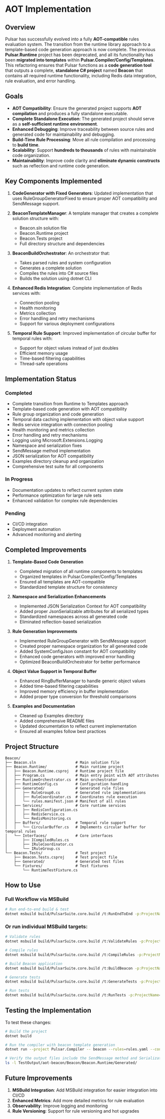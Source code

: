 # AOT Implementation

## Overview
Pulsar has successfully evolved into a fully **AOT-compatible** rules evaluation system. The transition from the runtime library approach to a template-based code generation approach is now complete. The previous **Pulsar.Runtime** project has been deprecated, and all its functionality has been **migrated into templates** within **Pulsar.Compiler/Config/Templates**. This refactoring ensures that Pulsar functions as a **code generation tool** that outputs a complete, **standalone C# project** named **Beacon** that contains all required runtime functionality, including Redis data integration, rule evaluation, and error handling.

## Goals
- **AOT Compatibility**: Ensure the generated project supports **AOT compilation** and produces a fully standalone executable.
- **Complete Standalone Execution**: The generated project should serve as a **self-sufficient runtime environment**.
- **Enhanced Debugging**: Improve traceability between source rules and generated code for maintainability and debugging.
- **Build-Time Rule Processing**: Move all rule compilation and processing to **build time**.
- **Scalability**: Support **hundreds to thousands** of rules with maintainable code organization.
- **Maintainability**: Improve code clarity and **eliminate dynamic constructs** such as reflection and runtime code generation.

## Key Components Implemented

1. **CodeGenerator with Fixed Generators**: Updated implementation that uses RuleGroupGeneratorFixed to ensure proper AOT compatibility and SendMessage support.

2. **BeaconTemplateManager**: A template manager that creates a complete solution structure with:
   - Beacon.sln solution file
   - Beacon.Runtime project
   - Beacon.Tests project
   - Full directory structure and dependencies

3. **BeaconBuildOrchestrator**: An orchestrator that:
   - Takes parsed rules and system configuration
   - Generates a complete solution
   - Compiles the rules into C# source files
   - Builds the solution using dotnet CLI

4. **Enhanced Redis Integration**: Complete implementation of Redis services with:
   - Connection pooling
   - Health monitoring
   - Metrics collection
   - Error handling and retry mechanisms
   - Support for various deployment configurations

5. **Temporal Rule Support**: Improved implementation of circular buffer for temporal rules with:
   - Support for object values instead of just doubles
   - Efficient memory usage
   - Time-based filtering capabilities
   - Thread-safe operations

## Implementation Status

### Completed
- Complete transition from Runtime to Templates approach
- Template-based code generation with AOT compatibility
- Rule group organization and code generation
- Temporal data caching implementation with object value support
- Redis service integration with connection pooling
- Health monitoring and metrics collection
- Error handling and retry mechanisms
- Logging using Microsoft.Extensions.Logging
- Namespace and serialization fixes
- SendMessage method implementation
- JSON serialization for AOT compatibility
- Examples directory cleanup and organization
- Comprehensive test suite for all components

### In Progress
- Documentation updates to reflect current system state
- Performance optimization for large rule sets
- Enhanced validation for complex rule dependencies

### Pending
- CI/CD integration
- Deployment automation
- Advanced monitoring and alerting

## Completed Improvements

1. **Template-Based Code Generation**
   - Completed migration of all runtime components to templates
   - Organized templates in Pulsar.Compiler/Config/Templates
   - Ensured all templates are AOT-compatible
   - Standardized template structure for consistency

2. **Namespace and Serialization Enhancements**
   - Implemented JSON Serialization Context for AOT compatibility
   - Added proper JsonSerializable attributes for all serialized types
   - Standardized namespaces across all generated code
   - Eliminated reflection-based serialization

3. **Rule Generation Improvements**
   - Implemented RuleGroupGenerator with SendMessage support
   - Created proper namespace organization for all generated code
   - Added SystemConfigJson constant for AOT compatibility
   - Enhanced code generators with improved error handling
   - Optimized BeaconBuildOrchestrator for better performance

4. **Object Value Support in Temporal Buffer**
   - Enhanced RingBufferManager to handle generic object values
   - Added time-based filtering capabilities
   - Improved memory efficiency in buffer implementation
   - Added proper type conversion for threshold comparisons

5. **Examples and Documentation**
   - Cleaned up Examples directory
   - Added comprehensive README files
   - Updated documentation to reflect current implementation
   - Ensured all examples follow best practices

## Project Structure

```
Beacon/
├── Beacon.sln                  # Main solution file
├── Beacon.Runtime/             # Main runtime project
│   ├── Beacon.Runtime.csproj   # Runtime project file
│   ├── Program.cs              # Main entry point with AOT attributes
│   ├── RuntimeOrchestrator.cs  # Main orchestrator
│   ├── RuntimeConfig.cs        # Configuration handling
│   ├── Generated/              # Generated rule files
│   │   ├── RuleGroup0.cs       # Generated rule implementations
│   │   ├── RuleCoordinator.cs  # Coordinates rule execution
│   │   └── rules.manifest.json # Manifest of all rules
│   ├── Services/               # Core runtime services
│   │   ├── RedisConfiguration.cs
│   │   ├── RedisService.cs
│   │   └── RedisMonitoring.cs
│   ├── Buffers/                # Temporal rule support
│   │   └── CircularBuffer.cs   # Implements circular buffer for temporal rules
│   └── Interfaces/             # Core interfaces
│       ├── ICompiledRules.cs
│       ├── IRuleCoordinator.cs
│       └── IRuleGroup.cs
└── Beacon.Tests/               # Test project
    ├── Beacon.Tests.csproj     # Test project file
    ├── Generated/              # Generated test files
    └── Fixtures/               # Test fixtures
        └── RuntimeTestFixture.cs
```

## How to Use

### Full Workflow via MSBuild

```bash
# Run end-to-end build & test
dotnet msbuild build/PulsarSuite.core.build /t:RunEndToEnd -p:ProjectName=MyProject
```

### Or run individual MSBuild targets:

```bash
# Validate rules
dotnet msbuild build/PulsarSuite.core.build /t:ValidateRules -p:ProjectName=MyProject

# Compile rules
dotnet msbuild build/PulsarSuite.core.build /t:CompileRules -p:ProjectName=MyProject

# Build Beacon application
dotnet msbuild build/PulsarSuite.core.build /t:BuildBeacon -p:ProjectName=MyProject

# Generate tests
dotnet msbuild build/PulsarSuite.core.build /t:GenerateTests -p:ProjectName=MyProject

# Run tests
dotnet msbuild build/PulsarSuite.core.build /t:RunTests -p:ProjectName=MyProject
```

## Testing the Implementation

To test these changes:
```bash
# Build the project
dotnet build

# Run the compiler with beacon template generation
dotnet run --project Pulsar.Compiler -- beacon --rules=rules.yaml --config=system_config.yaml --output=TestOutput/aot-beacon

# Verify the output files include the SendMessage method and SerializationContext
ls -l TestOutput/aot-beacon/Beacon/Beacon.Runtime/Generated/
```

## Future Improvements

1. **MSBuild Integration**: Add MSBuild integration for easier integration into CI/CD
2. **Enhanced Metrics**: Add more detailed metrics for rule evaluation
3. **Observability**: Improve logging and monitoring
4. **Rule Versioning**: Support for rule versioning and hot upgrades
